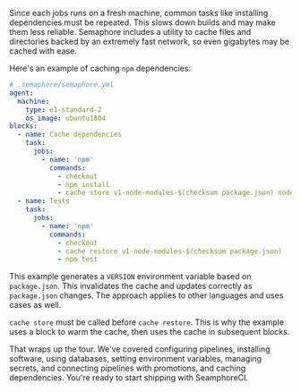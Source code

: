 Since each jobs runs on a fresh machine, common tasks like installing
dependencies must be repeated. This slows down builds and may make
them less reliable. Semaphore includes a utility to cache files and
directories backed by an extremely fast network, so even
gigabytes may be cached with ease.

Here's an example of caching `npm` dependencies:

```yml
# .semaphore/semaphore.yml
agent:
  machine:
    type: e1-standard-2
    os_image: ubuntu1804
blocks:
  - name: Cache dependencies
    task:
      jobs:
        - name: 'npm'
          commands:
            - checkout
            - npm install
            - cache store v1-node-modules-$(checksum package.json) node_modules
  - name: Tests
    task:
      jobs:
        - name: 'npm'
          commands:
            - checkout
            - cache restore v1-node-modules-$(checksum package.json)
            - npm test
```

This example generates a `VERSION` environment variable based on
`package.json`. This invalidates the cache and updates correctly as
`package.json` changes. The approach applies to other languages and
uses cases as well.

`cache store` must be called before `cache restore`. This is why the
example uses a block to warm the cache, then uses the cache in
subsequent blocks.

That wraps up the tour. We've covered configuring pipelines,
installing software, using databases, setting environment variables,
managing secrets, and connecting pipelines with promotions, and
caching dependencies. You're ready to start shipping with SeamphoreCI.
